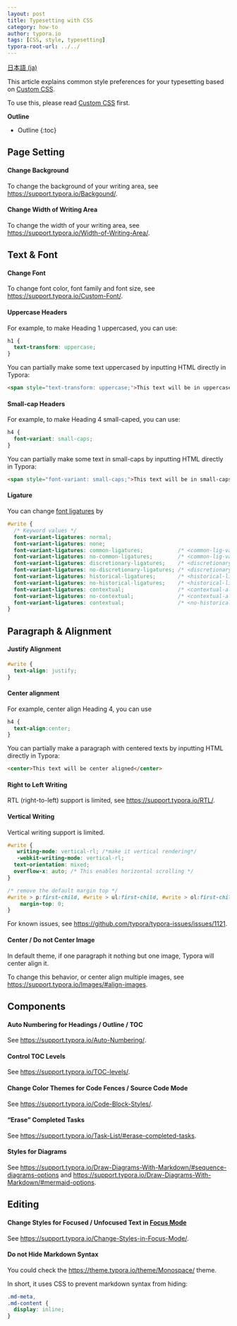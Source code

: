```yaml
---
layout: post
title: Typesetting with CSS
category: how-to
author: typora.io
tags: [CSS, style, typesetting]
typora-root-url: ../../
---
```


[日本語 (ja)](/ja/Typeset/)

This article explains common style preferences for your typesetting based on [Custom CSS](https://support.typora.io/Add-Custom-CSS/).

To use this, please read [Custom CSS](https://support.typora.io/Add-Custom-CSS/) first.

**Outline**

* Outline
{:toc}


## Page Setting

#### Change Background

To change the background of your writing area, see <https://support.typora.io/Backgound/>.

#### Change Width of Writing Area

To change the width of your writing area, see <https://support.typora.io/Width-of-Writing-Area/>.

## Text & Font

#### Change Font

To change font color, font family and font size, see <https://support.typora.io/Custom-Font/>.

#### Uppercase Headers

For example, to make Heading 1 uppercased, you can use:

```css
h1 {
  text-transform: uppercase;
}
```

You can partially make some text uppercased by inputting HTML directly in Typora:

```html
<span style="text-transform: uppercase;">This text will be in uppercase</span>
```

#### Small-cap Headers

For example, to make Heading 4 small-caped, you can use:

```css
h4 {
  font-variant: small-caps;
}
```

You can partially make some text in small-caps by inputting HTML directly in Typora:

```html
<span style="font-variant: small-caps;">This text will be in small-caps</span>
```

#### Ligature

You can change [font ligatures](https://developer.mozilla.org/en-US/docs/Glossary/ligature) by

```css
#write {
  /* Keyword values */
  font-variant-ligatures: normal;
  font-variant-ligatures: none;
  font-variant-ligatures: common-ligatures;           /* <common-lig-values> */
  font-variant-ligatures: no-common-ligatures;        /* <common-lig-values> */
  font-variant-ligatures: discretionary-ligatures;    /* <discretionary-lig-values> */
  font-variant-ligatures: no-discretionary-ligatures; /* <discretionary-lig-values> */
  font-variant-ligatures: historical-ligatures;       /* <historical-lig-values> */
  font-variant-ligatures: no-historical-ligatures;    /* <historical-lig-values> */
  font-variant-ligatures: contextual;                 /* <contextual-alt-values> */
  font-variant-ligatures: no-contextual;              /* <contextual-alt-values> */
  font-variant-ligatures: contextual;                 /* <no-historical-ligatures> <common-ligatures> */
}
```



## Paragraph & Alignment

#### Justify Alignment

```css
#write {
  text-align: justify;
}
```

#### Center alignment

For example, center align Heading 4, you can use

```css
h4 {
  text-align:center;
}
```

You can partially make a paragraph with centered texts by inputting HTML directly in Typora:

```html
<center>This text will be center aligned</center>
```

#### Right to Left Writing

RTL (right-to-left) support is limited, see <https://support.typora.io/RTL/>.

#### Vertical Writing

Vertical writing support is limited.

```css
#write {
   writing-mode: vertical-rl; /*make it vertical rendering*/
   -webkit-writing-mode: vertical-rl;
  text-orientation: mixed;
  overflow-x: auto; /* This enables horizontal scrolling */
}

/* remove the default margin top */
#write > p:first-child, #write > ul:first-child, #write > ol:first-child, #write > pre:first-child, #write > blockquote:first-child, #write > div:first-child, #write > table:first-child {
    margin-top: 0;
}
```

For known issues, see <https://github.com/typora/typora-issues/issues/1121>.

#### Center / Do not Center Image

In default theme, if one paragraph it nothing but one image, Typora will center align it. 

To change this behavior, or center align multiple images, see <https://support.typora.io/Images/#align-images>.

## Components

#### Auto Numbering for Headings / Outline / TOC

See <https://support.typora.io/Auto-Numbering/>.

#### Control TOC Levels

See <https://support.typora.io/TOC-levels/>.

#### Change Color Themes for Code Fences / Source Code Mode

See <https://support.typora.io/Code-Block-Styles/>.

#### “Erase” Completed Tasks

See <https://support.typora.io/Task-List/#erase-completed-tasks>.

#### Styles for Diagrams

See <https://support.typora.io/Draw-Diagrams-With-Markdown/#sequence-diagrams-options> and <https://support.typora.io/Draw-Diagrams-With-Markdown/#mermaid-options>.

## Editing

#### Change Styles for Focused / Unfocused Text in [Focus Mode](https://support.typora.io/Focus-and-Typewriter-Mode/)

See <https://support.typora.io/Change-Styles-in-Focus-Mode/>.

#### Do not Hide Markdown Syntax

You could check the <https://theme.typora.io/theme/Monospace/> theme.

In short, it uses CSS to prevent markdown syntax from hiding:

```css
.md-meta,
.md-content {
  display: inline;
}
```

